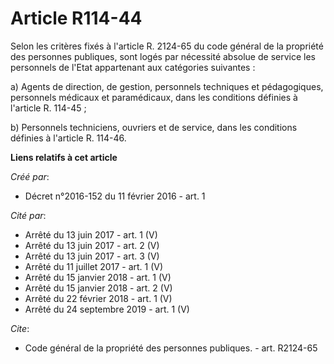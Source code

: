 # Article R114-44

Selon les critères fixés à l'article R. 2124-65 du code général de la propriété des personnes publiques, sont logés par
nécessité absolue de service les personnels de l'Etat appartenant aux catégories suivantes : 

a) Agents de direction, de gestion, personnels techniques et pédagogiques, personnels médicaux et paramédicaux, dans les
conditions définies à l'article R. 114-45 ; 

b) Personnels techniciens, ouvriers et de service, dans les conditions définies à l'article R. 114-46.

**Liens relatifs à cet article**

_Créé par_:

  - Décret n°2016-152 du 11 février 2016 - art. 1

_Cité par_:

  - Arrêté du 13 juin 2017 - art. 1 (V)
  - Arrêté du 13 juin 2017 - art. 2 (V)
  - Arrêté du 13 juin 2017 - art. 3 (V)
  - Arrêté du 11 juillet 2017 - art. 1 (V)
  - Arrêté du 15 janvier 2018 - art. 1 (V)
  - Arrêté du 15 janvier 2018 - art. 2 (V)
  - Arrêté du 22 février 2018 - art. 1 (V)
  - Arrêté du 24 septembre 2019 - art. 1 (V)

_Cite_:

  - Code général de la propriété des personnes publiques. - art. R2124-65
